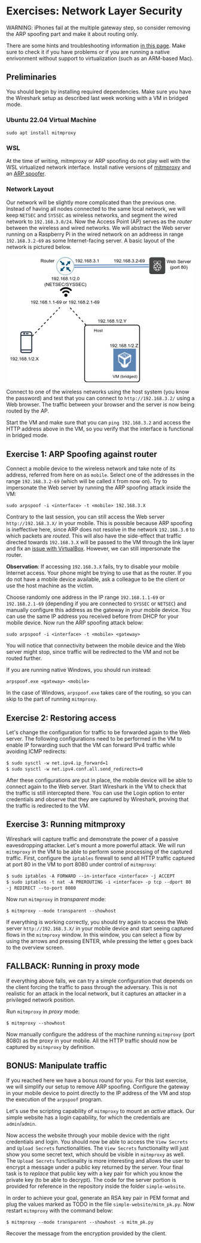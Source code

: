 # Exercises: Network Layer Security

WARNING: iPhones fail at the multiple gateway step, so consider removing the ARP spoofing part and make it about routing only.

There are some hints and troubleshooting information [in this page](hints.md). Make sure to check it if you have problems or if you are running a native enrivonment without support to virtualization (such as an ARM-based Mac). 

## Preliminaries

You should begin by installing required dependencies. Make sure you have the Wireshark setup as described last week working with a VM in bridged mode.

### Ubuntu 22.04 Virtual Machine

```
sudo apt install mitmproxy
```

### WSL

At the time of writing, mitmproxy or ARP spoofing do not play well with the WSL virtualized network interface. Install native versions of [mitmproxy](https://downloads.mitmproxy.org/10.2.2/mitmproxy-10.2.2-windows-x86_64-installer.exe) and an [ARP spoofer](https://github.com/alandau/arpspoof).

### Network Layout

Our network will be slightly more complicated than the previous one. Instead of having all nodes connected to the same local network, we will keep `NETSEC` and `SYSSEC` as wireless networks, and segment the wired network to `192.168.3.0/24`. Now the Access Point (AP) serves as the _router_ between the wireless and wired networks. We will abstract the Web server running on a Raspberry Pi in the wired network on an addreess in range `192.168.3.2-69` as some Internet-facing server. A basic layout of the network is pictured below.

![image](network-layout.png)

Connect to one of the wireless networks using the host system (you know the password) and test that you can connect to `http://192.168.3.2/` using a Web browser.
The traffic between your browser and the server is now being routed by the AP.

Start the VM and make sure that you can `ping 192.168.3.2` and access the HTTP address above in the VM, so you verify that the interface is functional in bridged mode.

## Exercise 1: ARP Spoofing against router

Connect a mobile device to the wireless network and take note of its address, referred from here on as `mobile`.
Select one of the addresses in the range `192.168.3.2-69` (which will be called `X` from now on).
Try to impersonate the Web server by running the ARP spoofing attack inside the VM:

```
sudo arpspoof -i <interface> -t <mobile> 192.168.3.X
```

Contrary to the last session, you can still access the Web server `http://192.168.3.X/` in your mobile. This is possible because ARP spoofing is ineffective here, since ARP does not resolve in the network `192.168.3.0` to which packets are _routed_. This will also have the side-effect that traffic directed towards `192.168.3.X` will be passed to the VM through the link layer and fix an [issue with VirtualBox](https://security.stackexchange.com/questions/197453/mitm-using-arp-spoofing-with-kali-linux-running-on-virtualbox-with-bridged-wifi).
However, we can still impersonate the router.

**Observation**: If accessing `192.168.3.X` fails, try to disable your mobile Internet access. Your phone might be trying to use that as the router. If you do not have a mobile device available, ask a colleague to be the client or use the host machine as the victim.

Choose randomly one address in the IP range `192.168.1.1-69` or `192.168.2.1-69` (depending if you are connected to `SYSSEC` or `NETSEC`) and manually configure this address as the gateway in your mobile device. You can use the same IP address you received before from DHCP for your mobile device. Now run the ARP spoofing attack below:

```
sudo arpspoof -i <interface> -t <mobile> <gateway>
```

You will notice that connectivity between the mobile device and the Web server might stop, since traffic will be redirected to the VM and not be routed further.

If you are running native Windows, you should run instead:

```
arpspoof.exe <gateway> <mobile>
```

In the case of Windows, `arpspoof.exe` takes care of the routing, so you can skip to the part of running `mitmproxy`.

## Exercise 2: Restoring access

Let's change the configuration for traffic to be forwarded again to the Web server.
The following configurations need to be performed in the VM to enable IP forwarding such that the VM can forward IPv4 traffic while avoiding ICMP redirects:

```
$ sudo sysctl -w net.ipv4.ip_forward=1
$ sudo sysctl -w net.ipv4.conf.all.send_redirects=0

```

After these configurations are put in place, the mobile device will be able to connect again to the Web server.
Start Wireshark in the VM to check that the traffic is still intercepted there. You can use the Login option to enter credentials and observe that they are captured by Wireshark, proving that the traffic is redirected to the VM.

## Exercise 3: Running mitmproxy

Wireshark will capture traffic and demonstrate the power of a passive eavesdropping attacker. Let's mount a more powerful attack.
We will run `mitmproxy` in the VM to be able to perform some processing of the captured traffic. First, configure the `iptables` firewall to send all HTTP traffic captured at port 80 in the VM to port 8080 under control of `mitmproxy`:

```
$ sudo iptables -A FORWARD --in-interface <interface> -j ACCEPT
$ sudo iptables -t nat -A PREROUTING -i <interface> -p tcp --dport 80 -j REDIRECT --to-port 8080
```

Now run `mitmproxy` in _transparent_ mode:

```
$ mitmproxy --mode transparent --showhost
```

If everything is working correctly, you should try again to access the Web server `http://192.168.3.X/` in your mobile device and start seeing captured flows in the `mitmproxy` window.
In this window, you can select a flow by using the arrows and pressing ENTER, while pressing the letter `q` goes back to the overview screen.

## FALLBACK: Running in proxy mode

If everything above fails, we can try a simple configuration that depends on the client forcing the traffic to pass through the adversary. This is not realistic for an attack in the local network, but it captures an attacker in a privileged network position.

Run `mitmproxy` in _proxy_ mode:

```
$ mitmproxy --showhost
```

Now manually configure the address of the machine running `mitmproxy` (port 8080) as the proxy in your mobile. All the HTTP traffic should now be captured by `mitmproxy` by definition.

## BONUS: Manipulate traffic

If you reached here we have a bonus round for you. For this last exercise, we will simplify our setup to remove ARP spoofing.
Configure the gateway in your mobile device to point directly to the IP address of the VM and stop the execution of the `arpspoof` program.

Let's use the scripting capability of `mitmproxy` to mount an _active_ attack.
Our simple website has a login capability, for which the credentials are `admin`/`admin`.

Now access the website through your mobile device with the right credentials and login. You should now be able to access the `View Secrets` and `Upload Secrets` functionalities.
The `View Secrets` functionality will just show you some secret text, which should be visible in `mitmproxy` as well.
The `Upload Secrets` functionality is more interesting and allows the user to encrypt a message under a public key returned by the server.
Your final task is to _replace_ that public key with a key pair for which you know the private key (to be able to decrypt).
The code for the server portion is provided for reference in the repository inside the folder `simple-website`.

In order to achieve your goal, generate an RSA key pair in PEM format and plug the values marked as TODO in the file `simple-website/mitm_pk.py`. Now restart `mitmproxy` with the command below:

```
$ mitmproxy --mode transparent --showhost -s mitm_pk.py
```

Recover the message from the encryption provided by the client.

